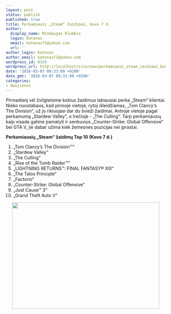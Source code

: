 ```yaml
---
layout: post
status: publish
published: true
title: Perkamiausi „Steam“ žaidimai, kovo 7 d.
author:
  display_name: Mindaugas Klumbis
  login: Katonas
  email: katonasf1@yahoo.com
  url: ''
author_login: Katonas
author_email: katonasf1@yahoo.com
wordpress_id: 9319
wordpress_url: http://localhost/site/new/perkamiausi_steam_zaidimai_kovo_7_d/
date: '2016-03-07 09:33:09 +0200'
date_gmt: '2016-03-07 09:33:09 +0200'
categories:
- Naujienos
---
```

<p>
	Pirmadienį vėl žvilgtelsime kokius žaidimus labiausiai perka &bdquo;Steam&ldquo; klientai. Nieko nuostabaus, kad pirmoje vietoje, rytoj i&scaron;leidžiamas, &bdquo;Tom Clancy&lsquo;s The Division&ldquo;, už jo rikiuojasi dar du &scaron;vieži žaidimai. Antroje vietoje pagal perkamumą &bdquo;Stardew Valley&ldquo;, o trečioje - &bdquo;The Culling&ldquo;. Tarp perkamiausių kaip visada galime pamatyti ir senbuvius &bdquo;Counter-Strike: Global Offensive&ldquo; bei GTA V, jie dabar užima kiek žemesnes pozicijas nei įprastai.</p>
<p>
	<strong>Perkamiausių &bdquo;Steam&ldquo; žaidimų Top 10 (Kovo 7 d.)</strong></p>
<ol>
<li>
		&bdquo;Tom Clancy&rsquo;s The Division&trade;&ldquo;</li>
<li>
		&bdquo;Stardew Valley&ldquo;</li>
<li>
		&bdquo;The Culling&ldquo;</li>
<li>
		&bdquo;Rise of the Tomb Raider&trade;&ldquo;</li>
<li>
		&bdquo;LIGHTNING RETURNS&trade;: FINAL FANTASY&reg; XIII&ldquo;</li>
<li>
		&bdquo;The Talos Principle&ldquo;</li>
<li>
		&bdquo;Factorio&ldquo;</li>
<li>
		&bdquo;Counter-Strike: Global Offensive&ldquo;</li>
<li>
		&bdquo;Just Cause&trade; 3&ldquo;</li>
<li>
		&bdquo;Grand Theft Auto V&ldquo;</li>
</ol>
<p style="text-align: center;">
	<a href="http://store.steampowered.com/search/?filter=topsellers"><img alt="" src="http://technews.lt/userfiles/steam 03 07.JPG" style="width: 464px; height: 335px;" /></a></p>

